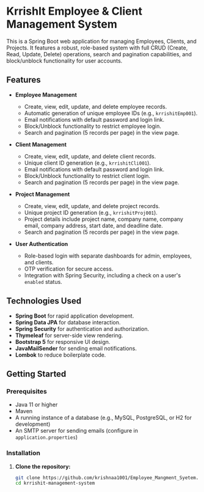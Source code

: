 # KrrishIt Employee & Client Management System

This is a Spring Boot web application for managing Employees, Clients, and Projects. It features a robust, role-based system with full CRUD (Create, Read, Update, Delete) operations, search and pagination capabilities, and block/unblock functionality for user accounts.

## Features

- **Employee Management**
  - Create, view, edit, update, and delete employee records.
  - Automatic generation of unique employee IDs (e.g., `krrishitEmp001`).
  - Email notifications with default password and login link.
  - Block/Unblock functionality to restrict employee login.
  - Search and pagination (5 records per page) in the view page.
  
- **Client Management**
  - Create, view, edit, update, and delete client records.
  - Unique client ID generation (e.g., `krrishitCli001`).
  - Email notifications with default password and login link.
  - Block/Unblock functionality to restrict client login.
  - Search and pagination (5 records per page) in the view page.

- **Project Management**
  - Create, view, edit, update, and delete project records.
  - Unique project ID generation (e.g., `krrishitProj001`).
  - Project details include project name, company name, company email, company address, start date, and deadline date.
  - Search and pagination (5 records per page) in the view page.

- **User Authentication**
  - Role-based login with separate dashboards for admin, employees, and clients.
  - OTP verification for secure access.
  - Integration with Spring Security, including a check on a user's `enabled` status.

## Technologies Used

- **Spring Boot** for rapid application development.
- **Spring Data JPA** for database interaction.
- **Spring Security** for authentication and authorization.
- **Thymeleaf** for server-side view rendering.
- **Bootstrap 5** for responsive UI design.
- **JavaMailSender** for sending email notifications.
- **Lombok** to reduce boilerplate code.

## Getting Started

### Prerequisites

- Java 11 or higher
- Maven
- A running instance of a database (e.g., MySQL, PostgreSQL, or H2 for development)
- An SMTP server for sending emails (configure in `application.properties`)

### Installation

1. **Clone the repository:**
   ```bash
   git clone https://github.com/krishnaa1001/Employee_Mangment_Syetem.git
   cd krrishit-management-system
